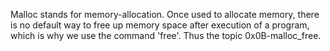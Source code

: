 Malloc stands for memory-allocation. Once used to allocate memory, there is no default way to free up memory space after execution of a program, which is why we use the command 'free'. Thus the topic 0x0B-malloc_free.
